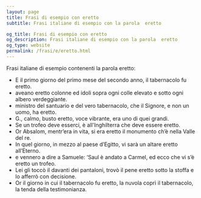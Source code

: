 ```yaml
---
layout: page
title: Frasi di esempio con eretto 
subtitle: Frasi italiane di esempio con la parola  eretto

og_title: Frasi di esempio con eretto 
og_description: Frasi italiane di esempio con la parola  eretto
og_type: website
permalink: /frasi/e/eretto.html
---
```


Frasi italiane di esempio contenenti la parola eretto:


- E il primo giorno del primo mese del secondo anno, il tabernacolo fu eretto.
- aveano eretto colonne ed idoli sopra ogni colle elevato e sotto ogni albero verdeggiante.
- ministro del santuario e del vero tabernacolo, che il Signore, e non un uomo, ha eretto.
- G., calmo, busto eretto, voce vibrante, era uno di quei grandi.
- Se un trofeo deve esserci, è all'Inghilterra che deve essere eretto.
- Or Absalom, mentr’era in vita, si era eretto il monumento ch’è nella Valle del re.
- In quel giorno, in mezzo al paese d’Egitto, vi sarà un altare eretto all’Eterno.
- e vennero a dire a Samuele: ‘Saul è andato a Carmel, ed ecco che vi s’è eretto un trofeo.
- Lei gli toccò il davanti dei pantaloni, trovò il pene eretto sotto la stoffa e lo afferrò con decisione.
- Or il giorno in cui il tabernacolo fu eretto, la nuvola coprì il tabernacolo, la tenda della testimonianza.
